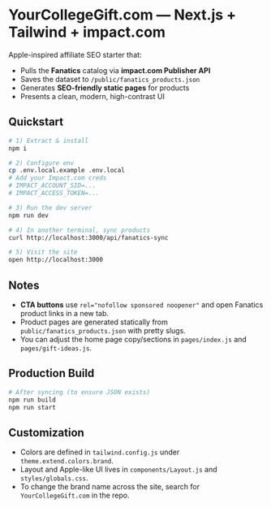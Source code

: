 
# YourCollegeGift.com — Next.js + Tailwind + impact.com

Apple-inspired affiliate SEO starter that:
- Pulls the **Fanatics** catalog via **impact.com Publisher API**
- Saves the dataset to `/public/fanatics_products.json`
- Generates **SEO-friendly static pages** for products
- Presents a clean, modern, high-contrast UI

## Quickstart

```bash
# 1) Extract & install
npm i

# 2) Configure env
cp .env.local.example .env.local
# Add your Impact.com creds
# IMPACT_ACCOUNT_SID=...
# IMPACT_ACCESS_TOKEN=...

# 3) Run the dev server
npm run dev

# 4) In another terminal, sync products
curl http://localhost:3000/api/fanatics-sync

# 5) Visit the site
open http://localhost:3000
```

## Notes
- **CTA buttons** use `rel="nofollow sponsored noopener"` and open Fanatics product links in a new tab.
- Product pages are generated statically from `public/fanatics_products.json` with pretty slugs.
- You can adjust the home page copy/sections in `pages/index.js` and `pages/gift-ideas.js`.

## Production Build

```bash
# After syncing (to ensure JSON exists)
npm run build
npm run start
```

## Customization
- Colors are defined in `tailwind.config.js` under `theme.extend.colors.brand`.
- Layout and Apple-like UI lives in `components/Layout.js` and `styles/globals.css`.
- To change the brand name across the site, search for `YourCollegeGift.com` in the repo.
